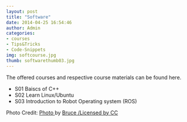 ```yaml
---
layout: post
title: "Software"
date: 2014-04-25 16:54:46
author: Admin
categories:
- courses
- Tips&Tricks
- Code-Snippets
img: softcourse.jpg
thumb: softwarethumb03.jpg
---
```


The offered courses and respective course materials can be found here.
<!--more-->

* S01 Baiscs of C++
* S02 Learn Linux/Ubuntu
* S03 Introduction to Robot Operating system (ROS)

[hampden]: https://github.com/


<p>Photo Credit: <a href="https://www.flickr.com/photos/flyingsinger/3594424457/" title="Title">
Photo </a> by <a href="https://www.flickr.com/photos/flyingsinger/" title="Title">
Bruce </a> </a>  <a href="http://creativecommons.org/licenses/by/2.0/ " title="Title">
/Licensed by CC </a></p>
